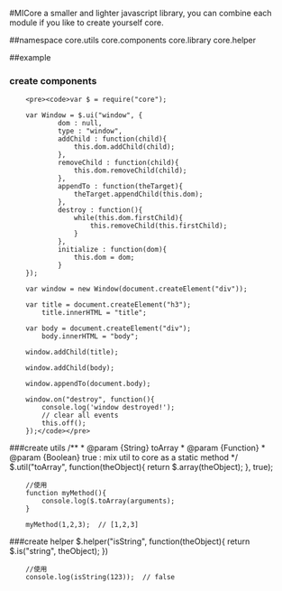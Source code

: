 #MICore
        a smaller and lighter javascript library, you can combine each module if you like to create yourself core.


##namespace
        core.utils
        core.components
        core.library
        core.helper


##example

### create components

        <pre><code>var $ = require("core");

        var Window = $.ui("window", {
                dom : null,
                type : "window",
                addChild : function(child){
                    this.dom.addChild(child);
                },
                removeChild : function(child){
                    this.dom.removeChild(child);
                },
                appendTo : function(theTarget){
                    theTarget.appendChild(this.dom);
                },
                destroy : function(){
                    while(this.dom.firstChild){
                        this.removeChild(this.firstChild);
                    }
                },
                initialize : function(dom){
                    this.dom = dom;
                }
        });

        var window = new Window(document.createElement("div"));

        var title = document.createElement("h3");
            title.innerHTML = "title";

        var body = document.createElement("div");
            body.innerHTML = "body";

        window.addChild(title);

        window.addChild(body);

        window.appendTo(document.body);

        window.on("destroy", function(){
            console.log('window destroyed!');
            // clear all events
            this.off();
        });</code></pre>

###create utils
        /**
        * @param {String} toArray
        * @param {Function}
        * @param {Boolean} true : mix util to core as a static method
        */
        $.util("toArray", function(theObject){
            return $.array(theObject);
        }, true);

        //使用
        function myMethod(){
            console.log($.toArray(arguments);
        }

        myMethod(1,2,3);  // [1,2,3]



###create helper
        $.helper("isString", function(theObject){
            return $.is("string", theObject);
        })

        //使用
        console.log(isString(123));  // false




        